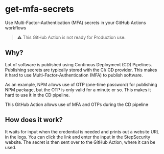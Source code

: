 # get-mfa-secrets
Use Multi-Factor-Authentication (MFA) secrets in your GitHub Actions workflows

> :warning: This GitHub Action is not ready for Production use. 

## Why?
Lot of software is published using Continous Deployment (CD) Pipelines. Publishing secrets are typically stored with the CI/ CD provider. This makes it hard to use Multi-Factor-Authentication (MFA) to publish software. 

As an example, NPM allows use of OTP (one-time password) for publishing NPM package, but the OTP is only valid for a minute or so. This makes it hard to use it in the CD pipeline. 

This GitHub Action allows use of MFA and OTPs during the CD pipeline

## How does it work?
It waits for input when the credential is needed and prints out a website URL in the logs. You can click the link and enter the input in the StepSecurity website. The secret is then sent over to the GitHub Action, where it can be used. 
